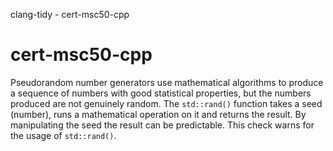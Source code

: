 clang-tidy - cert-msc50-cpp

</div>

# cert-msc50-cpp

Pseudorandom number generators use mathematical algorithms to produce a
sequence of numbers with good statistical properties, but the numbers
produced are not genuinely random. The `std::rand()` function takes a
seed (number), runs a mathematical operation on it and returns the
result. By manipulating the seed the result can be predictable. This
check warns for the usage of `std::rand()`.
